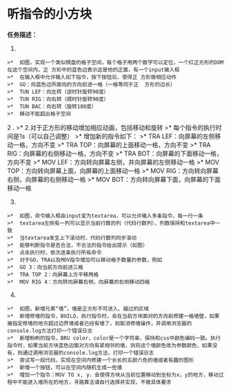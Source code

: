 # 听指令的小方块

  **任务描述：**

  1.
    >*  如图，实现一个类似棋盘的格子空间，每个格子用两个数字可以定位，一个红正方形的DOM在这个空间内，正 方形中的蓝色边表示这是他的正面，有一个input输入框
    >*  在输入框中允许输入如下指令，按下按钮后，使得正 方形做相应动作
    >*  GO：向蓝色边所面向的方向前进一格（一格等同于正  方形的边长）
    >*  TUN LEF：向左转（逆时针旋转90度）
    >*  TUN RIG：向右转（顺时针旋转90度）
    >*  TUN BAC：向右转（旋转180度）
    >*  移动不能超出格子空间

  2 .
    >*  2.对于正方形的移动增加相应动画，包括移动和旋转
    >*  每个指令的执行时间是1s（可以自己调整）
    >*  增加新的指令如下：
    >*  TRA LEF：向屏幕的左侧移动一格，方向不变
    >*  TRA TOP：向屏幕的上面移动一格，方向不变
    >*  TRA RIG：向屏幕的右侧移动一格，方向不变
    >*  TRA BOT：向屏幕的下面移动一格，方向不变
    >*  MOV LEF：方向转向屏幕左侧，并向屏幕的左侧移动一格
    >*  MOV TOP：方向转向屏幕上面，向屏幕的上面移动一格
    >*  MOV RIG：方向转向屏幕右侧，向屏幕的右侧移动一格
    >*  MOV BOT：方向转向屏幕下面，向屏幕的下面移动一格

  3.
    >*  如图，命令输入框由input变为textarea，可以允许输入多条指令，每一行一条
    >*  textarea左侧有一列可以显示当前行数的列（代码行数列），列数保持和textarea中一致
    >*  当textarea发生上下滚动时，代码行数列同步滚动
    >*  能够判断指令是否合法，不合法的指令给出提示（如图）
    >*  点击执行时，依次逐条执行所有命令
    >*  对于GO，TRA以及MOV指令增加可以移动格子数量的参数，例如
    >*  GO 3：向当前方向前进三格
    >*  TRA TOP 2：向屏幕上方平移两格
    >*  MOV RIG 4：方向转向屏幕右侧，向屏幕的右侧移动四格

  4.
    >*  如图，新增元素“墙”，墙是正方形不可进入、越过的区域
    >*  新增修墙的指令，BUILD，执行指令时，会在当前方块面对的方向前修建一格墙壁，如果被指定修墙的地方超过边界墙或者已经有墙了，则取消修墙操作，并调用浏览器的console.log方法打印一个错误日志
    >*  新增粉刷的指令，BRU color，color是一个字符串，保持和css中颜色编码一致。执行指令时，如果当前方块蓝色边面对方向有紧相邻的墙，则将这个墙颜色改为参数颜色，如果没有，则通过调用浏览器的console.log方法，打印一个错误日志
    >*  尝试写一段代码，实现在空间内修建一个长长的五颜六色的墙或者有趣的图形
    >*  新增一个按钮，可以在空间内随机生成一些墙
    >*  增加一个指令：MOV TO x, y，会使得方块从当前位置移动到坐标为x，y的地方，移动过程中不能进入墙所在的地方，寻路算法请自行选择并实现，不做具体要求
